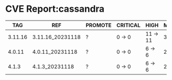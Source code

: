 # CVE Report:cassandra
|   TAG   |       REF        | PROMOTE | CRITICAL |   HIGH   |  MEDIUM  |   LOW    | UNKNOWN |
|---------|------------------|---------|----------|----------|----------|----------|---------|
| 3.11.16 | 3.11.16_20231118 | ?       | 0 -> 0   | 11 -> 11 | 37 -> 37 | 29 -> 24 | 0 -> 0  |
| 4.0.11  | 4.0.11_20231118  | ?       | 0 -> 0   | 6 -> 6   | 21 -> 21 | 33 -> 28 | 0 -> 0  |
| 4.1.3   | 4.1.3_20231118   | ?       | 0 -> 0   | 6 -> 6   | 21 -> 21 | 33 -> 28 | 0 -> 0  |
